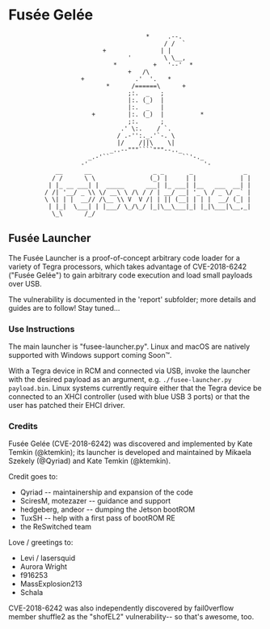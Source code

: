 # Fusée Gelée

```
                                      *     .--.
                                           / /  `
                          +               | |
                                 '         \ \__,
                             *          +   '--'  *
                                 +   /\
                    +              .'  '.   *
                           *      /======\      +
                                 ;:.  _   ;
                                 |:. (_)  |
                                 |:.  _   |
                       +         |:. (_)  |          *
                                 ;:.      ;
                               .' \:.    / `.
                              / .-'':._.'`-. \
                              |/    /||\    \|
                            _..--"""````"""--.._
                      _.-'``                    ``'-._
                    -'                                '-
             __      __                 _ _       _              _
            / /      \ \               (_) |     | |            | |
           | |_ __ ___| |  _____      ___| |_ ___| |__   ___  __| |
          / /| '__/ _ \\ \/ __\ \ /\ / / | __/ __| '_ \ / _ \/ _` |
          \ \| | |  __// /\__ \\ V  V /| | || (__| | | |  __/ (_| |
           | |_|  \___| | |___/ \_/\_/ |_|\__\___|_| |_|\___|\__,_|
            \_\      /_/
```

## Fusée Launcher

The Fusée Launcher is a proof-of-concept arbitrary code loader for a variety
of Tegra processors, which takes advantage of CVE-2018-6242 ("Fusée Gelée")
to gain arbitrary code execution and load small payloads over USB.

The vulnerability is documented in the 'report' subfolder; more details and
guides are to follow! Stay tuned...

### Use Instructions
The main launcher is "fusee-launcher.py". Linux and macOS are natively supported with Windows support coming Soon™.

With a Tegra device in RCM and connected via USB, invoke the launcher with the desired payload as an argument, e.g. `./fusee-launcher.py payload.bin`. Linux systems currently require either that the Tegra device be connected to an XHCI controller (used with blue USB 3 ports) or that the user has patched their EHCI driver. 

### Credits            
Fusée Gelée (CVE-2018-6242) was discovered and implemented by Kate Temkin (@ktemkin);
its launcher is developed and maintained by Mikaela Szekely (@Qyriad) and Kate Temkin (@ktemkin).

Credit goes to:

  * Qyriad -- maintainership and expansion of the code
  * SciresM, motezazer -- guidance and support  
  * hedgeberg, andeor  -- dumping the Jetson bootROM
  * TuxSH -- help with a first pass of bootROM RE
  * the ReSwitched team

Love / greetings to:

  * Levi / lasersquid
  * Aurora Wright
  * f916253
  * MassExplosion213 
  * Schala

CVE-2018-6242 was also independently discovered by fail0verflow member 
shuffle2 as the "shofEL2" vulnerability-- so that's awesome, too.
